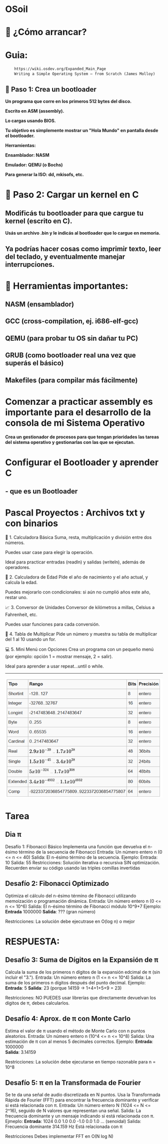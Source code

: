# OSoil
# 🚀 ¿Cómo arrancar?
# Guia:

``` 
    https://wiki.osdev.org/Expanded_Main_Page
    Writing a Simple Operating System — from Scratch (James Molloy)
```

## 🧩 Paso 1: Crea un bootloader
**Un programa que corre en los primeros 512 bytes del disco.**

**Escrito en ASM (assembly).**

**Lo cargas usando BIOS.**

**Tu objetivo es simplemente mostrar un "Hola Mundo" en pantalla desde el bootloader.**

**Herramientas:**

**Ensamblador: NASM**

**Emulador: QEMU (o Bochs)**

**Para generar la ISO: dd, mkisofs, etc.**

# 🔧 Paso 2: Cargar un kernel en C
## Modificás tu bootloader para que cargue tu kernel (escrito en C).

**Usás un archivo .bin y le indicás al bootloader que lo cargue en memoria.**

## Ya podrías hacer cosas como imprimir texto, leer del teclado, y eventualmente manejar interrupciones.

# 🧰 Herramientas importantes:
## NASM (ensamblador)

## GCC (cross-compilation, ej. i686-elf-gcc)

## QEMU (para probar tu OS sin dañar tu PC)

## GRUB (como bootloader real una vez que superás el básico)

## Makefiles (para compilar más fácilmente)

# Comenzar a practicar assembly es importante para el desarrollo de la consola de mi Sistema Operativo
**Crea un gestionador de procesos para que tengan prioridades las tareas del sistema operativo y gestionarlas con las que se ejecutan.**


# Configurar el Bootloader y aprender C 
## - que es un Bootloader 






# Pascal Proyectos : Archivos txt y  con binarios
🔢 1. Calculadora Básica
Suma, resta, multiplicación y división entre dos números.

Puedes usar case para elegir la operación.

Ideal para practicar entradas (readln) y salidas (writeln), además de operadores.

📅 2. Calculadora de Edad
Pide el año de nacimiento y el año actual, y calcula la edad.

Puedes mejorarlo con condicionales: si aún no cumplió años este año, restar uno.

📈 3. Conversor de Unidades
Conversor de kilómetros a millas, Celsius a Fahrenheit, etc.

Puedes usar funciones para cada conversión.

🔁 4. Tabla de Multiplicar
Pide un número y muestra su tabla de multiplicar del 1 al 10 usando un for.

💻 5. Mini Menú con Opciones
Crea un programa con un pequeño menú (por ejemplo: opción 1 = mostrar mensaje, 2 = salir).

Ideal para aprender a usar repeat...until o while.












---
![ImagenTablaDeTiposDeDatos](./Tabla_de_Tipos_de_Numeros_de_Pascal.png)

# Tarea
## Dia π
Desafío 1: Fibonacci Básico
Implementa una función que devuelva el n-ésimo término de la secuencia de Fibonacci
Entrada: Un número entero n (0 <= n <= 40)
Salida: El n-ésimo término de la secuencia.
Ejemplo:
Entrada: 10
Salida: 55
Restricciones: Solución iterativa o recursiva SIN optimización.
Recuerden envíar su código usando las triples comillas invertidas

## Desafío 2: Fibonacci Optimizado
Optimiza el cálculo del n-ésimo término de Fibonacci utilizando memoización o programación dinámica.
Entrada: Un número entero n (0 <= n <= 10^6)
Salida: El n-ésimo término de Fibonacci módulo 10^9+7
Ejemplo:
**Entrada** 1000000
**Salida**: ??? (gran número)

Restricciones: La solución debe ejecutrase en O(log n) o mejor

# RESPUESTA:

















## Desafío 3: Suma de Dígitos en la Expansión de π
Calcula la suma de los primeros n dígitos de la expansión edcimal de π  (sin incluir el "3.").
Entrada: Un número entero n (1 <= n <= 10^4)
Salida: La suma de los primeros n dígitos después del punto decimal.
Ejemplo:
**Entrada**: 5
**Salida**: 23 (porque 14159 -> 1+4+1+5+9 = 23)

Restricciones: NO PUEDES usar librerías que directamente devuelvan los dígitos de π, debes calcularlos.

## Desafío 4: Aprox. de π con Monte Carlo
Estima el valor de π usando el método de Monte Carlo con n puntos aleatorios.
Entrada: Un número entero n (10^4 <= n <= 10^8)
Salida: Una estimación de π con al menos 5 decimales correctos.
Ejemplo:
**Entrada**: 1000000  
**Salida**: 3.14159

Restricciones: La solución debe ejecutarse en tiempo razonable para n = 10^8

## Desafío 5: π en la Transformada de Fourier
Se te da una señal de audio discretizada en N puntos. Usa la Transformada Rápida de Fourier (FFT) para encontrar la frecuencia dominante y verificar si está relacionada con π.
Entrada: Un número entero N (1024 <= N <= 2^16), seguido de N valores que representan una señal.
Salida: La frecuencia dominante y un mensaje indicando si está relacionada con π.
Ejmeplo:
**Entrada**:
1024
0.0 1.0 0.0 -1.0 0.0 1.0 ... (senoidal)
Salida: 
Frecuencia dominante 314.159 Hz
Está relacionada con π

Restricciones Debes implementar FFT en O(N log N)

